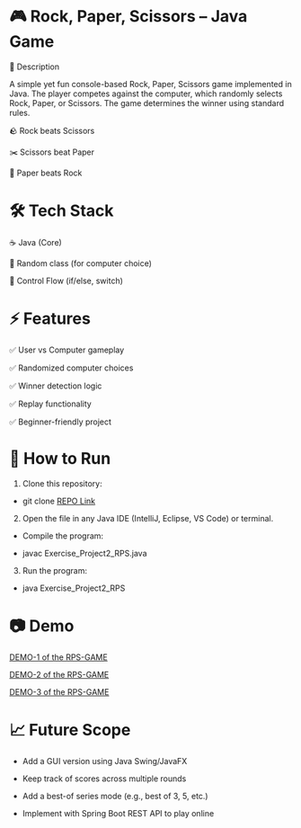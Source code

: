 # 🎮 Rock, Paper, Scissors – Java Game
📌 Description

A simple yet fun console-based Rock, Paper, Scissors game implemented in Java.
The player competes against the computer, which randomly selects Rock, Paper, or Scissors. The game determines the winner using standard rules.

🪨 Rock beats Scissors

✂️ Scissors beat Paper

📄 Paper beats Rock

# 🛠️ Tech Stack

☕ Java (Core)

🎲 Random class (for computer choice)

🔄 Control Flow (if/else, switch)

# ⚡ Features

✅ User vs Computer gameplay

✅ Randomized computer choices

✅ Winner detection logic

✅ Replay functionality 

✅ Beginner-friendly project

# 🚀 How to Run

1. Clone this repository:

* git clone [REPO Link](https://github.com/Anurag3244/ROCK-PAPER-SCISSOR-GAME/tree/main)


2. Open the file in any Java IDE (IntelliJ, Eclipse, VS Code) or terminal.

* Compile the program:

* javac Exercise_Project2_RPS.java


3. Run the program:

* java Exercise_Project2_RPS

# 📷 Demo 

[DEMO-1 of the RPS-GAME](https://github.com/Anurag3244/ROCK-PAPER-SCISSOR-GAME/blob/main/Screenshot%202025-08-27%20135709.png)

[DEMO-2 of the RPS-GAME](https://github.com/Anurag3244/ROCK-PAPER-SCISSOR-GAME/blob/main/Screenshot%202025-08-27%20135806.png)

[DEMO-3 of the RPS-GAME](https://github.com/Anurag3244/ROCK-PAPER-SCISSOR-GAME/blob/main/Screenshot%202025-08-27%20140107.png)


# 📈 Future Scope

* Add a GUI version using Java Swing/JavaFX

* Keep track of scores across multiple rounds

* Add a best-of series mode (e.g., best of 3, 5, etc.)

* Implement with Spring Boot REST API to play online
